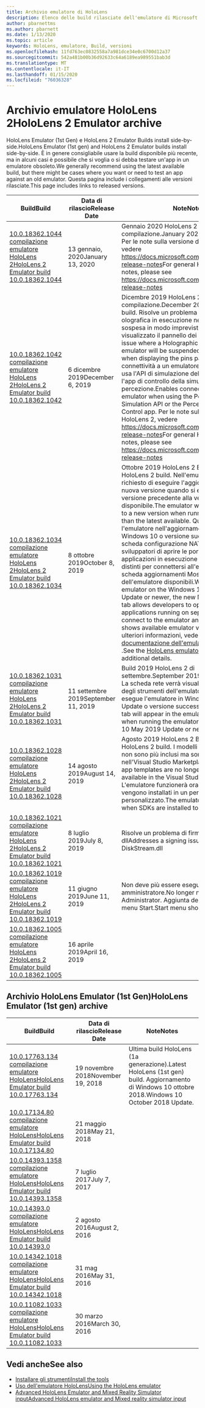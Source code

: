 ```yaml
---
title: Archivio emulatore di HoloLens
description: Elenco delle build rilasciate dell'emulatore di Microsoft HoloLens.
author: pbarnettms
ms.author: pbarnett
ms.date: 1/13/2020
ms.topic: article
keywords: HoloLens, emulatore, Build, versioni
ms.openlocfilehash: 11fd763ec0832558a7a981dce34e0c6700d12a37
ms.sourcegitcommit: 542a481b00b36d92633c64a6189ea989551bab3d
ms.translationtype: MT
ms.contentlocale: it-IT
ms.lasthandoff: 01/15/2020
ms.locfileid: "76036328"
---
```

# <a name="hololens-2-emulator-archive"></a><span data-ttu-id="3f947-104">Archivio emulatore HoloLens 2</span><span class="sxs-lookup"><span data-stu-id="3f947-104">HoloLens 2 Emulator archive</span></span>

<span data-ttu-id="3f947-105">HoloLens Emulator (1st Gen) e HoloLens 2 Emulator Builds install side-by-side.</span><span class="sxs-lookup"><span data-stu-id="3f947-105">HoloLens Emulator (1st gen) and HoloLens 2 Emulator builds install side-by-side.</span></span> <span data-ttu-id="3f947-106">È in genere consigliabile usare la build disponibile più recente, ma in alcuni casi è possibile che si voglia o si debba testare un'app in un emulatore obsoleto.</span><span class="sxs-lookup"><span data-stu-id="3f947-106">We generally recommend using the latest available build, but there might be cases where you want or need to test an app against an old emulator.</span></span> <span data-ttu-id="3f947-107">Questa pagina include i collegamenti alle versioni rilasciate.</span><span class="sxs-lookup"><span data-stu-id="3f947-107">This page includes links to released versions.</span></span>

|  <span data-ttu-id="3f947-108">Build</span><span class="sxs-lookup"><span data-stu-id="3f947-108">Build</span></span> |  <span data-ttu-id="3f947-109">Data di rilascio</span><span class="sxs-lookup"><span data-stu-id="3f947-109">Release Date</span></span> |  <span data-ttu-id="3f947-110">Note</span><span class="sxs-lookup"><span data-stu-id="3f947-110">Notes</span></span> | 
|----------|----------|----------|
|  [<span data-ttu-id="3f947-111">10.0.18362.1044 compilazione emulatore HoloLens 2</span><span class="sxs-lookup"><span data-stu-id="3f947-111">HoloLens 2 Emulator build 10.0.18362.1044</span></span>](https://go.microsoft.com/fwlink/?linkid=2114824) | <span data-ttu-id="3f947-112">13 gennaio, 2020</span><span class="sxs-lookup"><span data-stu-id="3f947-112">January 13, 2020</span></span> | <span data-ttu-id="3f947-113">Gennaio 2020 HoloLens 2 compilazione.</span><span class="sxs-lookup"><span data-stu-id="3f947-113">January 2020 HoloLens 2 build.</span></span>  <span data-ttu-id="3f947-114">Per le note sulla versione di HoloLens 2, vedere https://docs.microsoft.com/hololens/hololens-release-notes</span><span class="sxs-lookup"><span data-stu-id="3f947-114">For general HoloLens 2 release notes, please see https://docs.microsoft.com/hololens/hololens-release-notes</span></span> |
|  [<span data-ttu-id="3f947-115">10.0.18362.1042 compilazione emulatore HoloLens 2</span><span class="sxs-lookup"><span data-stu-id="3f947-115">HoloLens 2 Emulator build 10.0.18362.1042</span></span>](https://go.microsoft.com/fwlink/?linkid=2112589) | <span data-ttu-id="3f947-116">6 dicembre 2019</span><span class="sxs-lookup"><span data-stu-id="3f947-116">December 6, 2019</span></span> | <span data-ttu-id="3f947-117">Dicembre 2019 HoloLens 2 compilazione.</span><span class="sxs-lookup"><span data-stu-id="3f947-117">December 2019 HoloLens 2 build.</span></span>  <span data-ttu-id="3f947-118">Risolve un problema per cui un'app olografica in esecuzione nell'emulatore verrà sospesa in modo imprevisto quando viene visualizzato il pannello dei pin.</span><span class="sxs-lookup"><span data-stu-id="3f947-118">Addresses an issue where a Holographic app running in the emulator will be suspended unexpectedly when displaying the pins panel.</span></span>  <span data-ttu-id="3f947-119">Consente la connettività a un emulatore remoto quando si usa l'API di simulazione della percezione o l'app di controllo della simulazione della percezione.</span><span class="sxs-lookup"><span data-stu-id="3f947-119">Enables connectivity to a remote emulator when using the Perception Simulation API or the Perception Simulation Control app.</span></span>  <span data-ttu-id="3f947-120">Per le note sulla versione di HoloLens 2, vedere https://docs.microsoft.com/hololens/hololens-release-notes</span><span class="sxs-lookup"><span data-stu-id="3f947-120">For general HoloLens 2 release notes, please see https://docs.microsoft.com/hololens/hololens-release-notes</span></span> |
|  [<span data-ttu-id="3f947-121">10.0.18362.1034 compilazione emulatore HoloLens 2</span><span class="sxs-lookup"><span data-stu-id="3f947-121">HoloLens 2 Emulator build 10.0.18362.1034</span></span>](https://go.microsoft.com/fwlink/?linkid=2106649) | <span data-ttu-id="3f947-122">8 ottobre 2019</span><span class="sxs-lookup"><span data-stu-id="3f947-122">October 8, 2019</span></span> | <span data-ttu-id="3f947-123">Ottobre 2019 HoloLens 2 Build.</span><span class="sxs-lookup"><span data-stu-id="3f947-123">October 2019 HoloLens 2 build.</span></span>  <span data-ttu-id="3f947-124">Nell'emulatore verrà richiesto di eseguire l'aggiornamento a una nuova versione quando si esegue una versione precedente alla versione più recente disponibile.</span><span class="sxs-lookup"><span data-stu-id="3f947-124">The emulator will prompt to update to a new version when running a version older than the latest available.</span></span>  <span data-ttu-id="3f947-125">Quando si usa l'emulatore nell'aggiornamento 2019 di Windows 10 o versione successiva, la nuova scheda configurazione NAT consente agli sviluppatori di aprire le porte per le applicazioni in esecuzione su dispositivi distinti per connettersi all'emulatore e la scheda aggiornamenti Mostra le versioni dell'emulatore disponibili.</span><span class="sxs-lookup"><span data-stu-id="3f947-125">When using the emulator on the Windows 10 May 2019 Update or newer, the new NAT Configuration tab allows developers to open ports for applications running on separate devices to connect to the emulator and the Updates tab shows available emulator versions.</span></span>  <span data-ttu-id="3f947-126">Per ulteriori informazioni, vedere la [documentazione dell'emulatore di HoloLens](using-the-hololens-emulator.md) .</span><span class="sxs-lookup"><span data-stu-id="3f947-126">See the [HoloLens emulator documentation](using-the-hololens-emulator.md) for additional details.</span></span> |
|  [<span data-ttu-id="3f947-127">10.0.18362.1031 compilazione emulatore HoloLens 2</span><span class="sxs-lookup"><span data-stu-id="3f947-127">HoloLens 2 Emulator build 10.0.18362.1031</span></span>](https://go.microsoft.com/fwlink/?linkid=2103724) | <span data-ttu-id="3f947-128">11 settembre 2019</span><span class="sxs-lookup"><span data-stu-id="3f947-128">September 11, 2019</span></span> | <span data-ttu-id="3f947-129">Build 2019 HoloLens 2 di settembre.</span><span class="sxs-lookup"><span data-stu-id="3f947-129">September 2019 HoloLens 2 build.</span></span>  <span data-ttu-id="3f947-130">La scheda rete verrà visualizzata nella finestra degli strumenti dell'emulatore quando si esegue l'emulatore in Windows 10 May 2019 Update o versione successiva.</span><span class="sxs-lookup"><span data-stu-id="3f947-130">The Network tab will appear in the emulator Tools window when running the emulator on the Windows 10 May 2019 Update or newer.</span></span> |
|  [<span data-ttu-id="3f947-131">10.0.18362.1028 compilazione emulatore HoloLens 2</span><span class="sxs-lookup"><span data-stu-id="3f947-131">HoloLens 2 Emulator build 10.0.18362.1028</span></span>](https://go.microsoft.com/fwlink/?linkid=2101019) | <span data-ttu-id="3f947-132">14 agosto 2019</span><span class="sxs-lookup"><span data-stu-id="3f947-132">August 14, 2019</span></span> | <span data-ttu-id="3f947-133">Agosto 2019 HoloLens 2 Build.</span><span class="sxs-lookup"><span data-stu-id="3f947-133">August 2019 HoloLens 2 build.</span></span>  <span data-ttu-id="3f947-134">I modelli di app olografici non sono più inclusi ma sono disponibili nell'Visual Studio Marketplace.</span><span class="sxs-lookup"><span data-stu-id="3f947-134">Holographic app templates are no longer included but are available in the Visual Studio Marketplace.</span></span>  <span data-ttu-id="3f947-135">L'emulatore funzionerà ora quando gli SDK vengono installati in un percorso personalizzato.</span><span class="sxs-lookup"><span data-stu-id="3f947-135">The emulator will now work when SDKs are installed to a custom location.</span></span> |
|  [<span data-ttu-id="3f947-136">10.0.18362.1021 compilazione emulatore HoloLens 2</span><span class="sxs-lookup"><span data-stu-id="3f947-136">HoloLens 2 Emulator build 10.0.18362.1021</span></span>](https://go.microsoft.com/fwlink/?linkid=2098508) | <span data-ttu-id="3f947-137">8 luglio 2019</span><span class="sxs-lookup"><span data-stu-id="3f947-137">July 8, 2019</span></span> | <span data-ttu-id="3f947-138">Risolve un problema di firma con DiskStream. dll</span><span class="sxs-lookup"><span data-stu-id="3f947-138">Addresses a signing issue with DiskStream.dll</span></span> |
|  [<span data-ttu-id="3f947-139">10.0.18362.1019 compilazione emulatore HoloLens 2</span><span class="sxs-lookup"><span data-stu-id="3f947-139">HoloLens 2 Emulator build 10.0.18362.1019</span></span>](https://go.microsoft.com/fwlink/?linkid=2095316) | <span data-ttu-id="3f947-140">11 giugno 2019</span><span class="sxs-lookup"><span data-stu-id="3f947-140">June 11, 2019</span></span> | <span data-ttu-id="3f947-141">Non deve più essere eseguito come amministratore.</span><span class="sxs-lookup"><span data-stu-id="3f947-141">No longer needs to be run as Administrator.</span></span>  <span data-ttu-id="3f947-142">Aggiunta del collegamento al menu Start.</span><span class="sxs-lookup"><span data-stu-id="3f947-142">Start menu shortcut added.</span></span> |
|  [<span data-ttu-id="3f947-143">10.0.18362.1005 compilazione emulatore HoloLens 2</span><span class="sxs-lookup"><span data-stu-id="3f947-143">HoloLens 2 Emulator build 10.0.18362.1005</span></span>](https://go.microsoft.com/fwlink/?linkid=2087187) | <span data-ttu-id="3f947-144">16 aprile 2019</span><span class="sxs-lookup"><span data-stu-id="3f947-144">April 16, 2019</span></span> |  |

## <a name="hololens-emulator-1st-gen-archive"></a><span data-ttu-id="3f947-145">Archivio HoloLens Emulator (1st Gen)</span><span class="sxs-lookup"><span data-stu-id="3f947-145">HoloLens Emulator (1st gen) archive</span></span>

|  <span data-ttu-id="3f947-146">Build</span><span class="sxs-lookup"><span data-stu-id="3f947-146">Build</span></span> |  <span data-ttu-id="3f947-147">Data di rilascio</span><span class="sxs-lookup"><span data-stu-id="3f947-147">Release Date</span></span> |  <span data-ttu-id="3f947-148">Note</span><span class="sxs-lookup"><span data-stu-id="3f947-148">Notes</span></span> | 
|----------|----------|----------|
|  [<span data-ttu-id="3f947-149">10.0.17763.134 compilazione emulatore HoloLens</span><span class="sxs-lookup"><span data-stu-id="3f947-149">HoloLens Emulator build 10.0.17763.134</span></span>](https://go.microsoft.com/fwlink/?linkid=2065980) | <span data-ttu-id="3f947-150">19 novembre 2018</span><span class="sxs-lookup"><span data-stu-id="3f947-150">November 19, 2018</span></span> | <span data-ttu-id="3f947-151">Ultima build HoloLens (1a generazione).</span><span class="sxs-lookup"><span data-stu-id="3f947-151">Latest HoloLens (1st gen) build.</span></span> <span data-ttu-id="3f947-152">Aggiornamento di Windows 10 ottobre 2018.</span><span class="sxs-lookup"><span data-stu-id="3f947-152">Windows 10 October 2018 Update.</span></span> |
|  [<span data-ttu-id="3f947-153">10.0.17134.80 compilazione emulatore HoloLens</span><span class="sxs-lookup"><span data-stu-id="3f947-153">HoloLens Emulator build 10.0.17134.80</span></span>](https://go.microsoft.com/fwlink/?linkid=874531) | <span data-ttu-id="3f947-154">21 maggio 2018</span><span class="sxs-lookup"><span data-stu-id="3f947-154">May 21, 2018</span></span> | 
|  [<span data-ttu-id="3f947-155">10.0.14393.1358 compilazione emulatore HoloLens</span><span class="sxs-lookup"><span data-stu-id="3f947-155">HoloLens Emulator build 10.0.14393.1358</span></span>](https://go.microsoft.com/fwlink/?linkid=852626) |  <span data-ttu-id="3f947-156">7 luglio 2017</span><span class="sxs-lookup"><span data-stu-id="3f947-156">July 7, 2017</span></span> |
|  [<span data-ttu-id="3f947-157">10.0.14393.0 compilazione emulatore HoloLens</span><span class="sxs-lookup"><span data-stu-id="3f947-157">HoloLens Emulator build 10.0.14393.0</span></span>](https://go.microsoft.com/fwlink/?LinkID=823018) |  <span data-ttu-id="3f947-158">2 agosto 2016</span><span class="sxs-lookup"><span data-stu-id="3f947-158">August 2, 2016</span></span> |
|  [<span data-ttu-id="3f947-159">10.0.14342.1018 compilazione emulatore HoloLens</span><span class="sxs-lookup"><span data-stu-id="3f947-159">HoloLens Emulator build 10.0.14342.1018</span></span>](https://go.microsoft.com/fwlink/?LinkID=823018) |  <span data-ttu-id="3f947-160">31 mag 2016</span><span class="sxs-lookup"><span data-stu-id="3f947-160">May 31, 2016</span></span> |
|  [<span data-ttu-id="3f947-161">10.0.11082.1033 compilazione emulatore HoloLens</span><span class="sxs-lookup"><span data-stu-id="3f947-161">HoloLens Emulator build 10.0.11082.1033</span></span>](https://go.microsoft.com/fwlink/?LinkID=724053) |  <span data-ttu-id="3f947-162">30 marzo 2016</span><span class="sxs-lookup"><span data-stu-id="3f947-162">March 30, 2016</span></span> |

## <a name="see-also"></a><span data-ttu-id="3f947-163">Vedi anche</span><span class="sxs-lookup"><span data-stu-id="3f947-163">See also</span></span>
* [<span data-ttu-id="3f947-164">Installare gli strumenti</span><span class="sxs-lookup"><span data-stu-id="3f947-164">Install the tools</span></span>](install-the-tools.md)
* [<span data-ttu-id="3f947-165">Uso dell'emulatore HoloLens</span><span class="sxs-lookup"><span data-stu-id="3f947-165">Using the HoloLens emulator</span></span>](using-the-hololens-emulator.md)
* [<span data-ttu-id="3f947-166">Advanced HoloLens Emulator and Mixed Reality Simulator input</span><span class="sxs-lookup"><span data-stu-id="3f947-166">Advanced HoloLens emulator and Mixed reality simulator input</span></span>](advanced-hololens-emulator-and-mixed-reality-simulator-input.md)
